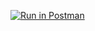 [![Run in Postman](https://run.pstmn.io/button.svg)](https://god.gw.postman.com/run-collection/4441546-f11b10a0-ab38-4282-ac02-b1f2805711c9?action=collection%2Ffork&collection-url=entityId%3D4441546-f11b10a0-ab38-4282-ac02-b1f2805711c9%26entityType%3Dcollection%26workspaceId%3D8a3967be-770b-44ed-9b9e-3505a1cabbbd#?env%5BLEXONOMY%5D=dW5kZWZpbmVk)